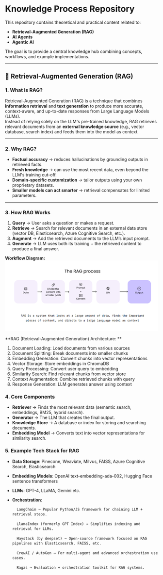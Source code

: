 # Knowledge Process Repository
This repository contains theoretical and practical content related to:
- **Retrieval-Augmented Generation (RAG)**
- **AI Agents**
- **Agentic AI**

The goal is to provide a central knowledge hub combining concepts, workflows, and example implementations.

---

## 📌 Retrieval-Augmented Generation (RAG)

### 1. What is RAG?
Retrieval-Augmented Generation (RAG) is a technique that combines **information retrieval** and **text generation** to produce more accurate, context-aware, and up-to-date responses from Large Language Models (LLMs).  
Instead of relying solely on the LLM's pre-trained knowledge, RAG retrieves relevant documents from an **external knowledge source** (e.g., vector database, search index) and feeds them into the model as context.

---

### 2. Why RAG?
- **Factual accuracy** → reduces hallucinations by grounding outputs in retrieved facts.
- **Fresh knowledge** → can use the most recent data, even beyond the LLM's training cut-off.
- **Domain-specific customization** → tailor outputs using your own proprietary datasets.
- **Smaller models can act smarter** → retrieval compensates for limited parameters.

---

### 3. How RAG Works
1. **Query** → User asks a question or makes a request.
2. **Retrieve** → Search for relevant documents in an external data store (vector DB, Elasticsearch, Azure Cognitive Search, etc.).
3. **Augment** → Add the retrieved documents to the LLM’s input prompt.
4. **Generate** → LLM uses both its training + the retrieved content to produce a final answer.

**Workflow Diagram:**
![RAG Workflow](assests/rag_workflow_diagram.png)

**RAG (Retrieval-Augmented Generation) Architecture: **
1. Document Loading: Load documents from various sources
2. Document Splitting: Break documents into smaller chunks
3. Embedding Generation: Convert chunks into vector representations
4. Vector Storage: Store embeddings in ChromaDB
5. Query Processing: Convert user query to embedding
6. Similarity Search: Find relevant chunks from vector store
7. Context Augmentation: Combine retrieved chunks with query
8. Response Generation: LLM generates answer using context

### 4. Core Components
- **Retriever** → Finds the most relevant data (semantic search, embeddings, BM25, hybrid search).
- **Generator** → The LLM that creates the final output.
- **Knowledge Store** → A database or index for storing and searching documents.
- **Embedding Model** → Converts text into vector representations for similarity search.

### 5. Example Tech Stack for RAG
- **Data Storage**: Pinecone, Weaviate, Milvus, FAISS, Azure Cognitive Search, Elasticsearch
- **Embedding Models**: OpenAI text-embedding-ada-002, Hugging Face sentence transformers
- **LLMs**: GPT-4, LLaMA, Gemini etc. 
- **Orchestration**: 
        
  
        LangChain → Popular Python/JS framework for chaining LLM + retrieval steps.

        LlamaIndex (formerly GPT Index) → Simplifies indexing and retrieval for LLMs.

        Haystack (by deepset) → Open-source framework focused on RAG pipelines with Elasticsearch, FAISS, etc.

        CrewAI / AutoGen → For multi-agent and advanced orchestration use cases.

        Ragas → Evaluation + orchestration toolkit for RAG systems.
